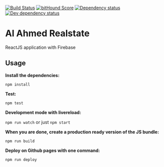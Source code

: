 [![Build Status](https://travis-ci.org/Granze/react-starterify.svg?branch=master)](https://travis-ci.org/Granze/react-starterify)
[![bitHound Score](https://www.bithound.io/github/Granze/react-starterify/badges/score.svg)](https://www.bithound.io/github/Granze/react-starterify/master)
[![Dependency status](https://david-dm.org/granze/react-starterify/status.svg)](https://david-dm.org/granze/react-starterify "Dependency status")
[![Dev dependency status](https://david-dm.org/granze/react-starterify/dev-status.svg)](https://david-dm.org/granze/react-starterify#info=devDependencies "Dev dependency status")

# Al Ahmed Realstate

ReactJS application with Firebase  

## Usage

__Install the dependencies:__

`npm install`

__Test:__

`npm test`

__Development mode with livereload:__

`npm run watch` or just `npm start`

__When you are done, create a production ready version of the JS bundle:__

`npm run build`

__Deploy on Github pages with one command:__

`npm run deploy`
